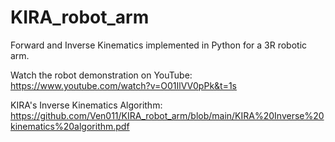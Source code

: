 # KIRA_robot_arm
Forward and Inverse Kinematics implemented in Python for a 3R robotic arm.

Watch the robot demonstration on YouTube: https://www.youtube.com/watch?v=O01IlVV0pPk&t=1s

KIRA's Inverse Kinematics Algorithm: https://github.com/Ven011/KIRA_robot_arm/blob/main/KIRA%20Inverse%20kinematics%20algorithm.pdf
